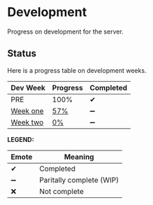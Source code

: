 # Development
Progress on development for the server.


## Status
Here is a progress table on development weeks.

Dev Week | Progress | Completed
-------- | -------- | ---------
PRE      | 100% | ✔ 
[Week one](https://github.com/RaptorsMC/Development/blob/master/weeks/1.md) | [57%](https://github.com/RaptorsMC/Development/projects/1) | ➖
[Week two](https://github.com/RaptorsMC/Development/blob/master/weeks/2.md) | [0%](https://github.com/RaptorsMC/Development/projects/1) | ➖


**LEGEND:**

Emote | Meaning
----- | -------
✔ | Completed
➖ | Paritally complete (WIP)
❌ | Not complete

